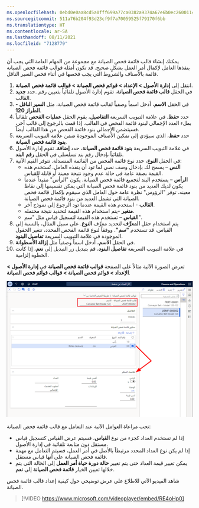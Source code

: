 ```yaml
---
ms.openlocfilehash: 0ebd0e0aa8cd5a0fff699a77ca0382a9374a67e6b0ec260011428b1ba8a83bc6
ms.sourcegitcommit: 511a76b204f93d23cf9f7a70059525f79170f6bb
ms.translationtype: HT
ms.contentlocale: ar-SA
ms.lasthandoff: 08/11/2021
ms.locfileid: "7128779"
---
```

يمكنك إنشاء قالب قائمة فحص الصيانة مع مجموعة من المهام العامة التي يجب أن ينفذها العامل لإكمال أمر العمل بشكلٍ صحيح. قد تكون أمثلة قوالب قائمة فحص الصيانة قائمة بالأصناف والشروط التي يجب فحصها في أثناء فحص السير الناقل.

1.  انتقل إلى **إدارة الأصول > الإعداد > قوائم فحص الصيانة > قوالب قائمة فحص الصيانة**.
2.  حدد **جديد‎**. في الحقل **قالب قائمة فحص الصيانة**، تقوم إدارة الأصول تلقائياً بتعيين رقم القالب.
3.  في الحقل **الاسم**، أدخل اسماً وصفياً لقالب قائمة فحص الصيانة، مثل **السير الناقل - الطراز 120**. 
4.  حدد **حفظ**. في علامة التبويب السريعة **التفاصيل**، يقوم الحقل **عمليات الفحص** تلقائياً بملء العدد الإجمالي لبنود قائمة الفحص في القالب. إذا قمت بالرجوع إلى قالب آخر، فسيتضمن الإجمالي بنود قائمة الفحص من هذا القالب أيضاً.
5.  حدد **حفظ**، الذي سيؤدي إلى تمكين الأصناف الموجودة ضمن علامة التبويب السريعة **بنود قائمة فحص الصيانة**.
6.  في علامة التبويب السريعة **بنود قائمة فحص الصيانة**، حدد **إضافة**.   تقوم إدارة الأصول تلقائياً بإدخال رقم بند تسلسلي في الحقل **رقم البند**.
7.  في الحقل **النوع**، حدد نوع قائمة الفحص من القائمة المنسدلة. تتوفر القيم الآتية:
    - **النص** – يسمح لك بإدخال وصف نصي لما تود أن ينفذه العامل. تُستخدم هذه القيمة بصفة عامة في حالة عدم وجود نتيجة معينة أو قابلة للقياس.  
    - **الرأس** – يستخدم البند لتجميع قائمة فحص الصيانة. يكون "الرأس" مفيداً عندما يكون لديك العديد من بنود قائمة فحص الصيانة التي يمكن تقسيمها إلى نقاط معينه. توفر "الرؤوس" نظرة عامة حول العامل الذي سيقوم بإكمال قائمة فحص الصيانة التي تشمل العديد من بنود قائمة فحص الصيانة. 
    - **القالب** - استخدم هذه القيمة عندما تود الرجوع إلى نموذج آخر. 
    - **متغير** -يتم استخدام هذه القيمة لتحديد نتيجة محتمله. 
    - **القياس** – تستخدم هذه القيمة لتسجيل قياس مثل "سم".
9.  يتم استخدام حقل **المعرِّف** لتحديد معرِّف **النوع**. على سبيل المثال، بالنسبة إلى القياس، قد تستخدم **"سم"**. ووفقاً لنوع قائمة الفحص المحدد، تتغير الحقول الموجودة في علامة التبويب السريعة **تفاصيل البنود**.
10. في الحقل **الاسم**، أدخل اسماً وصفياً مثل **إزالة الأسطوانة**.
11. في علامة التبويب السريعة **تفاصيل البنود**، قم بتبديل زر التبديل إلى **نعم**، إذا كانت الخطوة إلزامية.


تعرض الصورة الآتية مثالاً على الصفحة **قوالب قائمة فحص الصيانة** في **إدارة الأصول > الإعداد > قوائم فحص الصيانة > قوالب قوائم فحص الصيانة**.

[![لقطة شاشة لصفحة "قوالب قوائم فحص الصيانة".](../media/maintenance-checklist-templates-ssm.png)](../media/maintenance-checklist-templates-ssm.png#lightbox)
 

تجب مراعاة العوامل الآتية عند التعامل مع قالب قائمة فحص الصيانة:

- إذا لم تستخدم العداد كجزء من نوع **القياس**، فسيتم عرض القياس كتسجيل قياس مستقل دون متابعة تلقائية في إدارة الأصول. 
- إذا لم يكن نوع العداد المحدد مرتبطاً بالأصل في أمر العمل، فسيتم التعامل مع مهمة قائمة فحص الصيانة على أنها قياس مستقل. 
- يمكن تغيير قيمة العداد حتى يتم تغيير **حالة دورة حياة أمر العمل** إلى الحالة التي يتم خلالها تعيين الخيار **قائمة فحص الصيانة** إلى **نعم**.


شاهد الفيديو الآتي للاطلاع على عرض توضيحي حول كيفية إعداد قالب قائمة فحص الصيانة.

 > [!VIDEO https://www.microsoft.com/videoplayer/embed/RE4oHp0]

